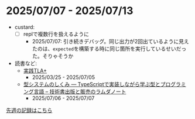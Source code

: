 # 2025/07/07 - 2025/07/13

- custard:
    - [ ] replで複数行を扱えるように
        - 2025/07/07: 引き続きデバッグ。同じ出力が2回出ているように見えたのは、`expected`を構築する時に同じ箇所を実行しているせいだった。そりゃそうか
- 読書など:
    - [実践TLA+](https://www.shoeisha.co.jp/book/detail/9784798169163)
        - 2025/03/25 - 2025/07/05
    - [型システムのしくみ ― TypeScriptで実装しながら学ぶ型とプログラミング言語 – 技術書出版と販売のラムダノート](https://www.lambdanote.com/products/type-systems)
        - 2025/07/06 - 2025/07/07

[先週の記録はこちら](https://github.com/igrep/daily-commits/blob/2a8a8ae588fb5795b60a1edebad433c7aaa5d5be/yesterday.md)
